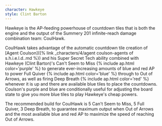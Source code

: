 ```yaml
---
character: Hawkeye
style: Clint Barton
---
```

Hawkeye is the AP-feeding powerhouse of countdown tiles that is both the engine and the output of the Summery 201 infinite-reach damage combination team: CoulHawk.

CoulHawk takes advantage of the automatic countdown tile creation of [Agent Coulson]({% link _characters/4/agent coulson-agents of s.h.i.e.l.d..md %}) and his Super Secret Tech ability combined with Hawkeye (Clint Barton)'s Can't Seem to Miss {% include ap.html color='purple' %} to generate ever-increasing amounts of blue and red AP to power Full Quiver {% include ap.html color='blue' %} through to Out of Arrows, as well as firing Deep Breath {% include ap.html color='red' %} whenever it is up and there are available blue tiles to place the countdowns. Coulson's purple and blue are conditionally useful for adjusting the board state to give you more blue tiles to play Hawkeye's cheap powers.

The recommended build for CoulHawk is 5 Can't Seem to Miss, 5 Full Quiver, 3 Deep Breath, to guarantee maximum output when Out of Arrows and the most available blue and red AP to maximize the speed of reaching Out of Arrows.